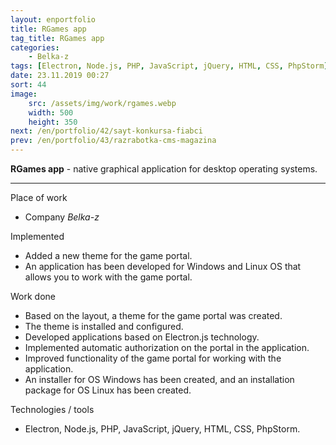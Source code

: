 ```yaml
---
layout: enportfolio
title: RGames app
tag_title: RGames app
categories:
    - Belka-z
tags: [Electron, Node.js, PHP, JavaScript, jQuery, HTML, CSS, PhpStorm]
date: 23.11.2019 00:27
sort: 44
image: 
    src: /assets/img/work/rgames.webp 
    width: 500
    height: 350
next: /en/portfolio/42/sayt-konkursa-fiabci
prev: /en/portfolio/43/razrabotka-cms-magazina
---
```


**RGames app** - native graphical application for desktop operating systems.

---

Place of work

* Company _Belka-z_

Implemented

* Added a new theme for the game portal.
* An application has been developed for Windows and Linux OS that allows you to work with the game portal.

Work done

* Based on the layout, a theme for the game portal was created.
* The theme is installed and configured.
* Developed applications based on Electron.js technology.
* Implemented automatic authorization on the portal in the application.
* Improved functionality of the game portal for working with the application.
* An installer for OS Windows has been created, and an installation package for OS Linux has been created.

Technologies / tools

* Electron, Node.js, PHP, JavaScript, jQuery, HTML, CSS, PhpStorm.

